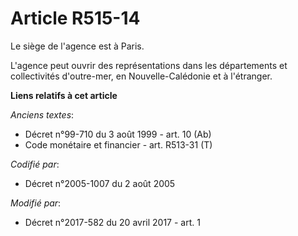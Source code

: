# Article R515-14

Le siège de l'agence est à Paris.

L'agence peut ouvrir des représentations dans les départements et collectivités d'outre-mer, en Nouvelle-Calédonie et à
l'étranger.

**Liens relatifs à cet article**

_Anciens textes_:

  - Décret n°99-710 du 3 août 1999 - art. 10 (Ab)
  - Code monétaire et financier - art. R513-31 (T)

_Codifié par_:

  - Décret n°2005-1007 du 2 août 2005

_Modifié par_:

  - Décret n°2017-582 du 20 avril 2017 - art. 1
